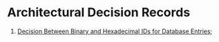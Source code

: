 # Architectural Decision Records

1. [Decision Between Binary and Hexadecimal IDs for Database Entries](./db-ids.md);
